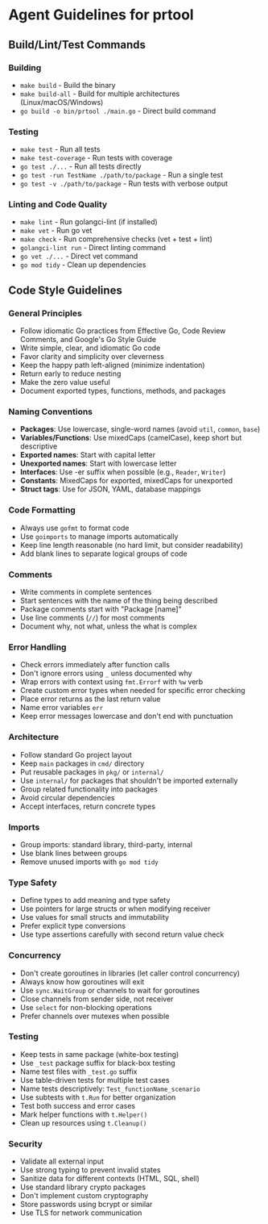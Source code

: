 # Agent Guidelines for prtool

## Build/Lint/Test Commands

### Building
- `make build` - Build the binary
- `make build-all` - Build for multiple architectures (Linux/macOS/Windows)
- `go build -o bin/prtool ./main.go` - Direct build command

### Testing
- `make test` - Run all tests
- `make test-coverage` - Run tests with coverage
- `go test ./...` - Run all tests directly
- `go test -run TestName ./path/to/package` - Run a single test
- `go test -v ./path/to/package` - Run tests with verbose output

### Linting and Code Quality
- `make lint` - Run golangci-lint (if installed)
- `make vet` - Run go vet
- `make check` - Run comprehensive checks (vet + test + lint)
- `golangci-lint run` - Direct linting command
- `go vet ./...` - Direct vet command
- `go mod tidy` - Clean up dependencies

## Code Style Guidelines

### General Principles
- Follow idiomatic Go practices from Effective Go, Code Review Comments, and Google's Go Style Guide
- Write simple, clear, and idiomatic Go code
- Favor clarity and simplicity over cleverness
- Keep the happy path left-aligned (minimize indentation)
- Return early to reduce nesting
- Make the zero value useful
- Document exported types, functions, methods, and packages

### Naming Conventions
- **Packages**: Use lowercase, single-word names (avoid `util`, `common`, `base`)
- **Variables/Functions**: Use mixedCaps (camelCase), keep short but descriptive
- **Exported names**: Start with capital letter
- **Unexported names**: Start with lowercase letter
- **Interfaces**: Use -er suffix when possible (e.g., `Reader`, `Writer`)
- **Constants**: MixedCaps for exported, mixedCaps for unexported
- **Struct tags**: Use for JSON, YAML, database mappings

### Code Formatting
- Always use `gofmt` to format code
- Use `goimports` to manage imports automatically
- Keep line length reasonable (no hard limit, but consider readability)
- Add blank lines to separate logical groups of code

### Comments
- Write comments in complete sentences
- Start sentences with the name of the thing being described
- Package comments start with "Package [name]"
- Use line comments (`//`) for most comments
- Document why, not what, unless the what is complex

### Error Handling
- Check errors immediately after function calls
- Don't ignore errors using `_` unless documented why
- Wrap errors with context using `fmt.Errorf` with `%w` verb
- Create custom error types when needed for specific error checking
- Place error returns as the last return value
- Name error variables `err`
- Keep error messages lowercase and don't end with punctuation

### Architecture
- Follow standard Go project layout
- Keep `main` packages in `cmd/` directory
- Put reusable packages in `pkg/` or `internal/`
- Use `internal/` for packages that shouldn't be imported externally
- Group related functionality into packages
- Avoid circular dependencies
- Accept interfaces, return concrete types

### Imports
- Group imports: standard library, third-party, internal
- Use blank lines between groups
- Remove unused imports with `go mod tidy`

### Type Safety
- Define types to add meaning and type safety
- Use pointers for large structs or when modifying receiver
- Use values for small structs and immutability
- Prefer explicit type conversions
- Use type assertions carefully with second return value check

### Concurrency
- Don't create goroutines in libraries (let caller control concurrency)
- Always know how goroutines will exit
- Use `sync.WaitGroup` or channels to wait for goroutines
- Close channels from sender side, not receiver
- Use `select` for non-blocking operations
- Prefer channels over mutexes when possible

### Testing
- Keep tests in same package (white-box testing)
- Use `_test` package suffix for black-box testing
- Name test files with `_test.go` suffix
- Use table-driven tests for multiple test cases
- Name tests descriptively: `Test_functionName_scenario`
- Use subtests with `t.Run` for better organization
- Test both success and error cases
- Mark helper functions with `t.Helper()`
- Clean up resources using `t.Cleanup()`

### Security
- Validate all external input
- Use strong typing to prevent invalid states
- Sanitize data for different contexts (HTML, SQL, shell)
- Use standard library crypto packages
- Don't implement custom cryptography
- Store passwords using bcrypt or similar
- Use TLS for network communication